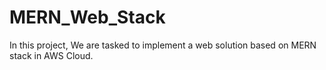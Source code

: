 # MERN_Web_Stack
In this project, We are tasked to implement a web solution based on MERN stack in AWS Cloud.

